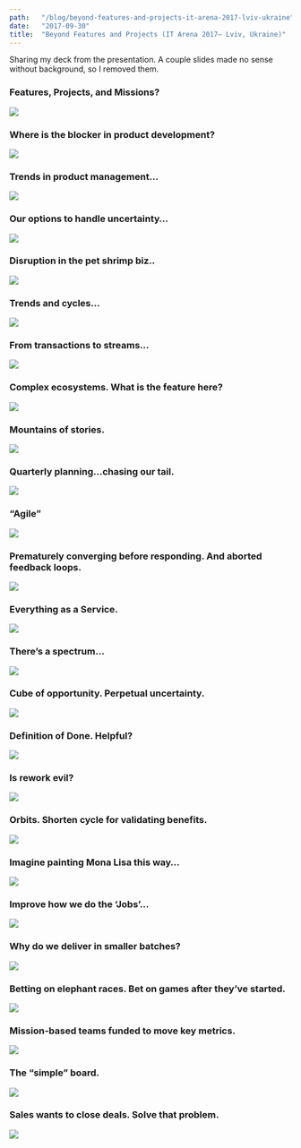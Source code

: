 ```yaml
---
path:	"/blog/beyond-features-and-projects-it-arena-2017-lviv-ukraine"
date:	"2017-09-30"
title:	"Beyond Features and Projects (IT Arena 2017— Lviv, Ukraine)"
---
```


Sharing my deck from the presentation. A couple slides made no sense without background, so I removed them.

### Features, Projects, and Missions?

![](/images/1*tYtLFr0IDUv8SEOEButE-w@2x.png)

### Where is the blocker in product development?

![](/images/1*nkUYWNTyjUtFYG8XNsqe6Q@2x.png)

### Trends in product management…

![](/images/1*Lu-tnPl1eQW0o_WouTPwEQ@2x.png)

### Our options to handle uncertainty…

![](/images/1*ZvZTjvQNxEhubbgDPtdMPw@2x.png)

### Disruption in the pet shrimp biz..

![](/images/1*prZoUPxSfOhW_kqU55slVw@2x.png)

### Trends and cycles…

![](/images/1*7X9nymdRu0brWnubHs3IwQ@2x.png)

### From transactions to streams…

![](/images/1*AH2EUrn2JKQODlbP3KZs2g@2x.png)

### Complex ecosystems. What is the feature here?

![](/images/1*FoWTBF-TUr1pQ0t7YmCGvQ@2x.png)

### Mountains of stories.

![](/images/1*8b1S6WTza5NSZtKDQwfd_g@2x.png)

### Quarterly planning…chasing our tail.

![](/images/1*uoP8t-rVdaEbpqYFg2i4kw@2x.png)

### “Agile”

![](/images/1*cJv2lhFIGGsRruHDD2pi_A@2x.png)

### Prematurely converging before responding. And aborted feedback loops.

![](/images/1*1EP5FdjNRnZJBAapJNoKJg@2x.png)

### Everything as a Service.

![](/images/1*C8-i6esL17Vp0B6dHN3TWQ@2x.png)

### There’s a spectrum…

![](/images/1*lhz_MyuTmsdR50iA3NhGNA@2x.png)

### Cube of opportunity. Perpetual uncertainty.

![](/images/1*3vcIjvLsWJba-KhnGRu_aQ@2x.png)

### Definition of Done. Helpful?

![](/images/1*6KExIg_Un6G8ATLSEFHJFA@2x.png)

### Is rework evil?

![](/images/1*Nc7_xJch9G8rJaW_dY6kAw@2x.png)

### Orbits. Shorten cycle for validating benefits.

![](/images/1*QY8bJjW2A4ibhr0VixaT6w@2x.png)

### Imagine painting Mona Lisa this way…

![](/images/1*blUGzSe2CzlqMzwaRAyiFA@2x.png)

### Improve how we do the ‘Jobs’…

![](/images/1*gCg54RuiO6ZFVBbEoDrXRA@2x.png)

### Why do we deliver in smaller batches?

![](/images/1*DazyB8b0EGoC-_0DF04zQw@2x.png)

### Betting on elephant races. Bet on games after they’ve started.

![](/images/1*dpl4o7wuzntrQ3OdKsvsZA@2x.png)

### Mission-based teams funded to move key metrics.

![](/images/1*-iGlx5mBlkLas8ctIcdxHA@2x.png)

### The “simple” board.

![](/images/1*Yc9l4JmsD5ky21lZjEtr2Q@2x.png)

### Sales wants to close deals. Solve that problem.

![](/images/1*InzIZKN8wjLv6gfTG5-tvQ@2x.png)